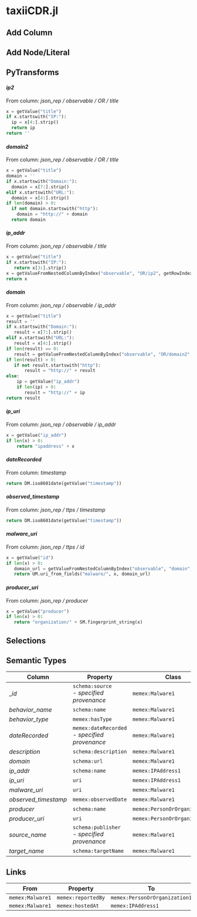 # taxiiCDR.jl

## Add Column

## Add Node/Literal

## PyTransforms
#### _ip2_
From column: _json_rep / observable / OR / title_
``` python
x = getValue("title")
if x.startswith("IP:"):
  ip = x[4:].strip()
  return ip
return ''
```

#### _domain2_
From column: _json_rep / observable / OR / title_
``` python
x = getValue("title")
domain = ''
if x.startswith("Domain:"):
  domain = x[7:].strip()
elif x.startswith("URL:"):
  domain = x[4:].strip()
if len(domain) > 0:
  if not domain.startswith("http"):
    domain = "http://" + domain
  return domain
```

#### _ip_addr_
From column: _json_rep / observable / title_
``` python
x = getValue("title")
if x.startswith("IP:"):
   return x[3:].strip()
x = getValueFromNestedColumnByIndex("observable", "OR/ip2", getRowIndex())
return x
```

#### _domain_
From column: _json_rep / observable / ip_addr_
``` python
x = getValue("title")
result = ''
if x.startswith("Domain:"):
   result = x[7:].strip()
elif x.startswith("URL:"):
   result = x[4:].strip()
if len(result) == 0:
   result = getValueFromNestedColumnByIndex("observable", "OR/domain2", getRowIndex())
if len(result) > 0:
   if not result.startswith("http"):
       result = "http://" + result
else:
    ip = getValue("ip_addr")
    if len(ip) > 0:
       result = "http://" + ip
return result
```

#### _ip_uri_
From column: _json_rep / observable / ip_addr_
``` python
x = getValue("ip_addr")
if len(x) > 0:
    return "ipaddress" + x
```

#### _dateRecorded_
From column: _timestamp_
``` python
return DM.iso8601date(getValue("timestamp"))
```

#### _observed_timestamp_
From column: _json_rep / ttps / timestamp_
``` python
return DM.iso8601date(getValue("timestamp"))
```

#### _malware_uri_
From column: _json_rep / ttps / id_
``` python
x = getValue("id")
if len(x) > 0:
   domain_url = getValueFromNestedColumnByIndex("observable", "domain", getRowIndex())
   return UM.uri_from_fields("malware/", x, domain_url)

```

#### _producer_uri_
From column: _json_rep / producer_
``` python
x = getValue("producer")
if len(x) > 0:
   return "organization/" + SM.fingerprint_string(x)
```


## Selections

## Semantic Types
| Column | Property | Class |
|  ----- | -------- | ----- |
| __id_ | `schema:source`<BR> - _specified provenance_ | `memex:Malware1`|
| _behavior_name_ | `schema:name` | `memex:Malware1`|
| _behavior_type_ | `memex:hasType` | `memex:Malware1`|
| _dateRecorded_ | `memex:dateRecorded`<BR> - _specified provenance_ | `memex:Malware1`|
| _description_ | `schema:description` | `memex:Malware1`|
| _domain_ | `schema:url` | `memex:Malware1`|
| _ip_addr_ | `schema:name` | `memex:IPAddress1`|
| _ip_uri_ | `uri` | `memex:IPAddress1`|
| _malware_uri_ | `uri` | `memex:Malware1`|
| _observed_timestamp_ | `memex:observedDate` | `memex:Malware1`|
| _producer_ | `schema:name` | `memex:PersonOrOrganization1`|
| _producer_uri_ | `uri` | `memex:PersonOrOrganization1`|
| _source_name_ | `schema:publisher`<BR> - _specified provenance_ | `memex:Malware1`|
| _target_name_ | `schema:targetName` | `memex:Malware1`|


## Links
| From | Property | To |
|  --- | -------- | ---|
| `memex:Malware1` | `memex:reportedBy` | `memex:PersonOrOrganization1`|
| `memex:Malware1` | `memex:hostedAt` | `memex:IPAddress1`|
